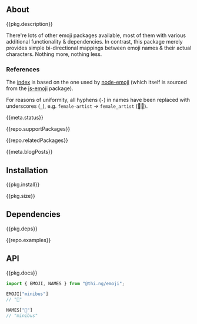 <!-- include ../../assets/tpl/header.md -->

<!-- toc -->

## About

{{pkg.description}}

There're lots of other emoji packages available, most of them with various
additional functionality & dependencies. In contrast, this package merely
provides simple bi-directional mappings between emoji names & their actual
characters. Nothing more, nothing less.

### References

The
[index](https://github.com/thi-ng/umbrella/blob/develop/packages/emoji/src/emoji.ts)
is based on the one used by
[node-emoji](https://raw.githubusercontent.com/omnidan/node-emoji/master/lib/emoji.json)
(which itself is sourced from the [js-emoji](https://github.com/iamcal/js-emoji)
package).

For reasons of uniformity, all hyphens (`-`) in names have been replaced with
underscores (`_`), e.g. `female-artist` → `female_artist` (👩‍🎨).

{{meta.status}}

{{repo.supportPackages}}

{{repo.relatedPackages}}

{{meta.blogPosts}}

## Installation

{{pkg.install}}

{{pkg.size}}

## Dependencies

{{pkg.deps}}

{{repo.examples}}

## API

{{pkg.docs}}

```ts
import { EMOJI, NAMES } from "@thi.ng/emoji";

EMOJI["minibus"]
// "🚐"

NAMES["🚐"]
// "minibus"
```

<!-- include ../../assets/tpl/footer.md -->
